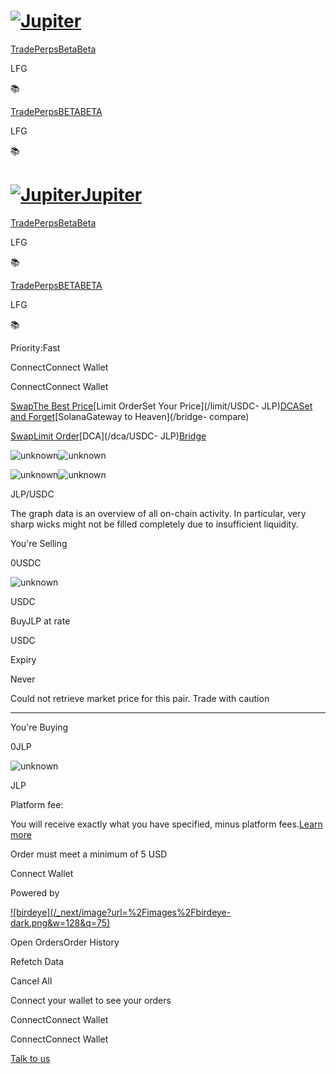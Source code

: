 # [![Jupiter](/svg/jupiter-logo.svg)](/)

[Trade](/)[PerpsBetaBeta](/perps)

LFG

📚

[Trade](/)[PerpsBETABETA](/perps)

LFG

📚

# [![Jupiter](/svg/jupiter-logo.svg)Jupiter](/)

[Trade](/)[PerpsBetaBeta](/perps)

LFG

📚

[Trade](/)[PerpsBETABETA](/perps)

LFG

📚

Priority:Fast

ConnectConnect Wallet

ConnectConnect Wallet

[SwapThe Best Price](/swap/USDC-JLP)[Limit OrderSet Your Price](/limit/USDC-
JLP)[DCASet and Forget](/dca/USDC-JLP)[SolanaGateway to Heaven](/bridge-
compare)

[Swap](/swap/USDC-JLP)[Limit Order](/limit/USDC-JLP)[DCA](/dca/USDC-
JLP)[Bridge](/bridge-compare)

![unknown](/coins/unknown.svg)![unknown](/coins/unknown.svg)

![unknown](/coins/unknown.svg)![unknown](/coins/unknown.svg)

JLP/USDC

The graph data is an overview of all on-chain activity. In particular, very
sharp wicks might not be filled completely due to insufficient liquidity.

You're Selling

0USDC

![unknown](/coins/unknown.svg)

USDC

BuyJLP at rate

USDC

Expiry

Never

Could not retrieve market price for this pair. Trade with caution

* * *

You're Buying

0JLP

![unknown](/coins/unknown.svg)

JLP

Platform fee:

You will receive exactly what you have specified, minus platform fees.[Learn
more](https://station.jup.ag/guides/limit-order/how-lo-work)

Order must meet a minimum of 5 USD

Connect Wallet

Powered by

[![birdeye](/_next/image?url=%2Fimages%2Fbirdeye-
dark.png&w=128&q=75)](https://birdeye.so/)

Open OrdersOrder History

Refetch Data

Cancel All

Connect your wallet to see your orders

ConnectConnect Wallet

ConnectConnect Wallet

[](https://discord.gg/jup)[](https://twitter.com/JupiterExchange)[](https://www.reddit.com/r/jupiterexchange)[](https://station.jup.ag/guides)

[ Talk to us](https://discord.gg/jup)

